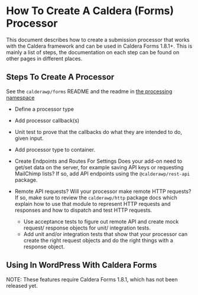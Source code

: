 # How To Create A Caldera (Forms) Processor
This document describes how to create a submission processor that works with the Caldera framework and can be used in Caldera Forms 1.8.1+. This is mainly a list of steps, the documentation on each step can be found on other pages in different places.


## Steps To Create A Processor

See the `calderawp/forms` README and the readme in [the processing namespace](../../php-packages/forms/src/Processing/README.md)
* Define a processor type
* Add processor callback(s)
* Unit test to prove that the callbacks do what they are intended to do, given input.
* Add processor type to container.

* Create Endpoints and Routes For Settings
Does your add-on need to get/set data on the server, for example saving API keys or requesting MailChimp lists? If so, add API endpoints using the `@calderawp/rest-api` package.

* Remote API requests?
Will your processor make remote HTTP requests? If so, make sure to review the `calderawp/http` package docs which explain how to use that module to represent HTTP requests and responses and how to dispatch and test HTTP requests.

    - Use acceptance tests to figure out remote API and create mock request/ response objects for unit/ integration tests.
    - Add unit and/or integration tests that show that your processor can create the right request objects and do the right things with a response object.
    

## Using In WordPress With Caldera Forms
NOTE: These features require Caldera Forms 1.8.1, which has not been released yet.
